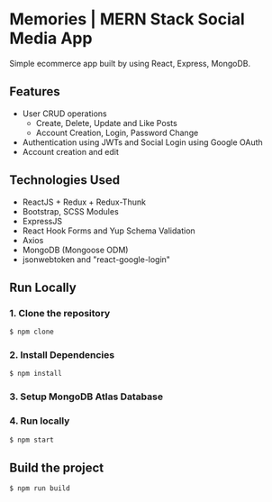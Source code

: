 # Memories | MERN Stack Social Media App
Simple ecommerce app built by using React, Express, MongoDB.

<!-- ### [Live demo](https://salinaka-ecommerce.web.app/) -->
<!-- 
![Salinaka screenshot](https://raw.githubusercontent.com/jgudo/ecommerce-react/master/static/screeny1.png)
![Salinaka screenshot](https://raw.githubusercontent.com/jgudo/ecommerce-react/master/static/screeny2.png)
![Salinaka screenshot](https://raw.githubusercontent.com/jgudo/ecommerce-react/master/static/screeny3.png)
![Salinaka screenshot](https://raw.githubusercontent.com/jgudo/ecommerce-react/master/static/screeny7.png) -->

## Features

* User CRUD operations
  * Create, Delete, Update and Like Posts
  * Account Creation, Login, Password Change 
* Authentication using JWTs and Social Login using Google OAuth
* Account creation and edit

## Technologies Used

* ReactJS + Redux + Redux-Thunk
* Bootstrap, SCSS Modules
* ExpressJS
* React Hook Forms and Yup Schema Validation
* Axios
* MongoDB (Mongoose ODM)
* jsonwebtoken and "react-google-login" 

## Run Locally
### 1. Clone the repository
```sh
$ npm clone 
```

### 2. Install Dependencies
```sh
$ npm install 
```
### 3. Setup MongoDB Atlas Database

### 4. Run locally
```sh
$ npm start 
```

## Build the project
```sh
$ npm run build
```
